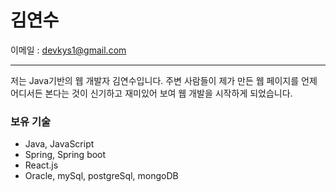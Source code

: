 <!--- - 👋 Hi, I’m @kys1109
- 👀 I’m interested in ...
- 🌱 I’m currently learning ...
- 💞️ I’m looking to collaborate on ...
- 📫 How to reach me ... --->

# 김연수

이메일 : devkys1@gmail.com

---

저는 Java기반의 웹 개발자 김연수입니다. 주변 사람들이 제가 만든 웹 페이지를 언제 어디서든 본다는 것이 신기하고 재미있어 보여 웹 개발을 시작하게 되었습니다.

### 보유 기술
* Java, JavaScript
* Spring, Spring boot
* React.js
* Oracle, mySql, postgreSql, mongoDB
<!--
### 관련 경력 (총 5년)
* 포스코 모델 워크벤치, 비정형분석 운영  22.07 ~ 현재
* 포스코 모델 분석 시스템, AI 플랫폼 개발  21.12 ~ 22.06
* 스마트 해링턴 앱 개발  21.03 ~ 21.11
* 포스코 ERP 근태 관리 시스템 개발  20.12 ~ 21.02 
* 포스코 MES 3.0 개발  19.10 ~ 20.11
* 한국발명진흥회 그룹웨어, 사업지원 신청 시스템, 포털 사이트 개발 및 운영  17.06 ~ 19.08 
-->

<!---
kys1109/kys1109 is a ✨ special ✨ repository because its `README.md` (this file) appears on your GitHub profile.
You can click the Preview link to take a look at your changes.
--->
